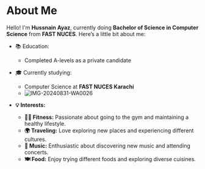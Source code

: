 # About Me

Hello! I'm **Hussnain Ayaz**, currently doing **Bachelor of Science in Computer Science** from **FAST NUCES**. Here’s a little bit about me:

- 📚 Education:
  - Completed A-levels as a private candidate
  
- 🎓 Currently studying:
  - Computer Science at **FAST NUCES Karachi**
  - ![IMG-20240831-WA0026](https://github.com/user-attachments/assets/9414a444-22a6-4ab5-bb64-b4c11128959d)

- **💡 Interests:**
  - **🏋️‍♂️ Fitness:** Passionate about going to the gym and maintaining a healthy lifestyle.
  - **🌍 Traveling:** Love exploring new places and experiencing different cultures.
  - **🎵 Music:** Enthusiastic about discovering new music and attending concerts.
  - **🍽️ Food:** Enjoy trying different foods and exploring diverse cuisines.
